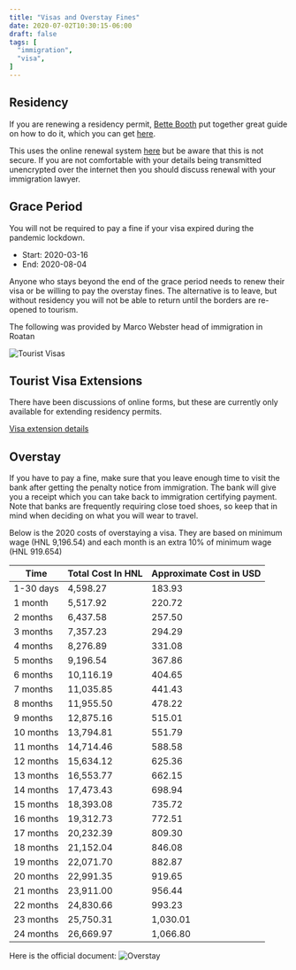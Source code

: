 ```yaml
---
title: "Visas and Overstay Fines"
date: 2020-07-02T10:30:15-06:00
draft: false
tags: [
  "immigration",
  "visa",
]
---
```


Residency
---------

If you are renewing a residency permit, [Bette
Booth](https://www.facebook.com/bette.booth0) put together great guide on
how to do it, which you can get [here](/visa/residency-renewal.pdf).

This uses the online renewal system
[here](http://atencionenlinea.inm.gob.hn:8443/appALAMcliente) but be aware that
this is not secure. If you are not comfortable with your details being
transmitted unencrypted over the internet then you should discuss renewal with
your immigration lawyer.

Grace Period
------------

You will not be required to pay a fine if your visa expired during the pandemic
lockdown.

* Start: 2020-03-16
* End: 2020-08-04

Anyone who stays beyond the end of the grace period needs to renew their visa
or be willing to pay the overstay fines. The alternative is to leave, but
without residency you will not be able to return until the borders are
re-opened to tourism.

The following was provided by Marco Webster head of immigration in Roatan

![Tourist Visas](/visa/tourist-visa.jpeg)

Tourist Visa Extensions
-----------------------

There have been discussions of online forms, but these are currently only
available for extending residency permits.

[Visa extension details](http://inm.gob.hn/prorrogas_y_estadias.html)

Overstay
--------

If you have to pay a fine, make sure that you leave enough time to visit the
bank after getting the penalty notice from immigration. The bank will give you
a receipt which you can take back to immigration certifying payment. Note that
banks are frequently requiring close toed shoes, so keep that in mind when
deciding on what you will wear to travel.

Below is the 2020 costs of overstaying a visa. They are based on minimum wage
(HNL 9,196.54) and each month is an extra 10% of minimum wage (HNL 919.654)

| Time      | Total Cost In HNL | Approximate Cost in USD |
| --------- | ----------------- | ----------------------- |
| 1-30 days | 4,598.27          | 183.93                  |
| 1 month   | 5,517.92          | 220.72                  |
| 2 months  | 6,437.58          | 257.50                  |
| 3 months  | 7,357.23          | 294.29                  |
| 4 months  | 8,276.89          | 331.08                  |
| 5 months  | 9,196.54          | 367.86                  |
| 6 months  | 10,116.19         | 404.65                  |
| 7 months  | 11,035.85         | 441.43                  |
| 8 months  | 11,955.50         | 478.22                  |
| 9 months  | 12,875.16         | 515.01                  |
| 10 months | 13,794.81         | 551.79                  |
| 11 months | 14,714.46         | 588.58                  |
| 12 months | 15,634.12         | 625.36                  |
| 13 months | 16,553.77         | 662.15                  |
| 14 months | 17,473.43         | 698.94                  |
| 15 months | 18,393.08         | 735.72                  |
| 16 months | 19,312.73         | 772.51                  |
| 17 months | 20,232.39         | 809.30                  |
| 18 months | 21,152.04         | 846.08                  |
| 19 months | 22,071.70         | 882.87                  |
| 20 months | 22,991.35         | 919.65                  |
| 21 months | 23,911.00         | 956.44                  |
| 22 months | 24,830.66         | 993.23                  |
| 23 months | 25,750.31         | 1,030.01                |
| 24 months | 26,669.97         | 1,066.80                |

Here is the official document:
![Overstay](/visa/overstay.jpeg)
